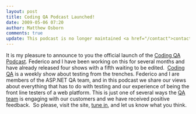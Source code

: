 ```yaml
---
layout: post
title: Coding QA Podcast Launched!
date: 2009-05-06 07:20
author: Matthew Osborn
comments: true
update: This podcast is no longer maintained <a href="/contact">contact me</a> for information about old episodes.
---
```

It is my pleasure to announce to you the official launch of the <a href="http://www.codingqa.com/">Coding QA Podcast</a>. Federico and I have been working on this for several months and have already released four shows with a fifth waiting to be edited.  <a href="http://www.codingqa.com">Coding QA</a> is a weekly show about testing from the trenches. Federico and I are members of the ASP.NET QA team, and in this podcast we share our views about everything that has to do with testing and our experience of being the front line testers of a web platform. This is just one of several ways the <a href="http://weblogs.asp.net/asptest">QA team</a> is engaging with our customers and we have received positive feedback.  So please, visit the site, <a href="http://www.codingqa.com/">tune in</a>, and let us know what you think.
